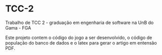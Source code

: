 # TCC-2
Trabalho de TCC 2 - graduação em engenharia de software na UnB do Gama - FGA

Este projeto contem o código do jogo a ser desenvolvido, o código de população do banco de dados e o latex para gerar o artigo em entensão PDF.
